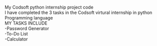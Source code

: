 My Codsoft python internship project code
<br>
I have completed the 3 tasks in the Codsoft virtural internship in python Programming language
<br>
MY TASKS INCLUDE
<br>
-Password Generator
<br>
-To-Do List
<br>
-Calculator
